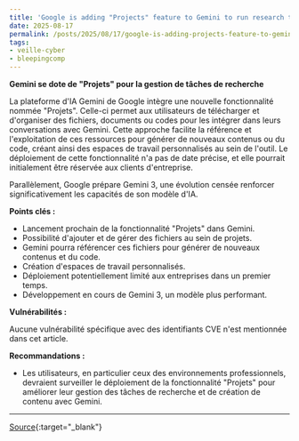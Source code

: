 ```yaml
---
title: 'Google is adding "Projects" feature to Gemini to run research tasks'
date: 2025-08-17
permalink: /posts/2025/08/17/google-is-adding-projects-feature-to-gemini-to-run-research-tasks/
tags:
- veille-cyber
- bleepingcomp
---
```

**Gemini se dote de "Projets" pour la gestion de tâches de recherche**

La plateforme d'IA Gemini de Google intègre une nouvelle fonctionnalité nommée "Projets". Celle-ci permet aux utilisateurs de télécharger et d'organiser des fichiers, documents ou codes pour les intégrer dans leurs conversations avec Gemini. Cette approche facilite la référence et l'exploitation de ces ressources pour générer de nouveaux contenus ou du code, créant ainsi des espaces de travail personnalisés au sein de l'outil. Le déploiement de cette fonctionnalité n'a pas de date précise, et elle pourrait initialement être réservée aux clients d'entreprise.

Parallèlement, Google prépare Gemini 3, une évolution censée renforcer significativement les capacités de son modèle d'IA.

**Points clés :**

*   Lancement prochain de la fonctionnalité "Projets" dans Gemini.
*   Possibilité d'ajouter et de gérer des fichiers au sein de projets.
*   Gemini pourra référencer ces fichiers pour générer de nouveaux contenus et du code.
*   Création d'espaces de travail personnalisés.
*   Déploiement potentiellement limité aux entreprises dans un premier temps.
*   Développement en cours de Gemini 3, un modèle plus performant.

**Vulnérabilités :**

Aucune vulnérabilité spécifique avec des identifiants CVE n'est mentionnée dans cet article.

**Recommandations :**

*   Les utilisateurs, en particulier ceux des environnements professionnels, devraient surveiller le déploiement de la fonctionnalité "Projets" pour améliorer leur gestion des tâches de recherche et de création de contenu avec Gemini.

---
[Source](https://www.bleepingcomputer.com/news/artificial-intelligence/google-is-adding-projects-feature-to-gemini-to-run-research-tasks/){:target="_blank"}
